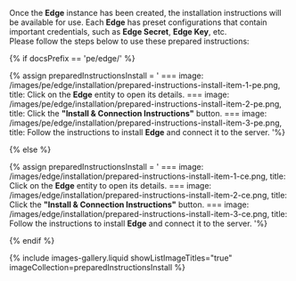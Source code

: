 Once the **Edge** instance has been created, the installation instructions will be available for use. 
Each **Edge** has preset configurations that contain important credentials, such as **Edge Secret**, **Edge Key**, etc.  
Please follow the steps below to use these prepared instructions:


{% if docsPrefix == 'pe/edge/' %}

{% assign preparedInstructionsInstall = '
    ===
        image: /images/pe/edge/installation/prepared-instructions-install-item-1-pe.png,
        title: Click on the **Edge** entity to open its details.
    ===
        image: /images/pe/edge/installation/prepared-instructions-install-item-2-pe.png,
        title: Click the **"Install & Connection Instructions"** button.
    ===
        image: /images/pe/edge/installation/prepared-instructions-install-item-3-pe.png,
        title: Follow the instructions to install **Edge** and connect it to the server.
'%}

{% else %}

{% assign preparedInstructionsInstall = '
    ===
        image: /images/edge/installation/prepared-instructions-install-item-1-ce.png,
        title: Click on the **Edge** entity to open its details.
    ===
        image: /images/edge/installation/prepared-instructions-install-item-2-ce.png,
        title: Click the **"Install & Connection Instructions"** button.
    ===
        image: /images/edge/installation/prepared-instructions-install-item-3-ce.png,
        title: Follow the instructions to install **Edge** and connect it to the server.
'%}

{% endif %}

{% include images-gallery.liquid showListImageTitles="true" imageCollection=preparedInstructionsInstall %}